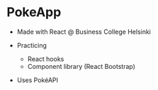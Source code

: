 # PokeApp

- Made with React @ Business College Helsinki

- Practicing
  - React hooks
  - Component library (React Bootstrap)
- Uses PokéAPI
